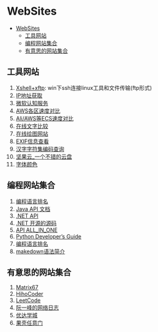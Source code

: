 # WebSites

<!-- TOC -->

- [WebSites](#websites)
    - [工具网站](#工具网站)
    - [编程网站集合](#编程网站集合)
    - [有意思的网站集合](#有意思的网站集合)

<!-- /TOC -->

## 工具网站

1. [Xshell+xftp](http://www.netsarang.com/products/xsh_overview.html): win下ssh连接linux工具和文件传输(ftp形式)
2. [IP地址获取](http://ip.chinaz.com/getip.aspx)
3. [微软认知服务](https://azure.microsoft.com/zh-cn/try/cognitive-services/)
4. [AWS各区速度对比](http://ec2-reachability.amazonaws.com/)
4. [Ali/AWS等ECS速度对比](http://cloudping.bastionhost.org/aliyun)
4. [在线文字比较](http://wenbenbijiao.renrensousuo.com)
4. [在线绘图网站](https://www.processon.com)
4. [EXIF信息查看](https://exif.cn/)
4. [汉字字符集编码查询](http://www.qqxiuzi.cn/bianma/zifuji.php)
6. [坚果云_一个不错的云盘](https://www.jianguoyun.com)
6. [字体颜色](http://blog.sina.com.cn/s/blog_553eaf6d01000o28l.html)

## 编程网站集合

1. [编程语言排名](https://www.tiobe.com/tiobe-index/)
2. [Java API 文档](http://docs.oracle.com/javase/8/docs/)
3. [.NET API](https://docs.microsoft.com/en-us/dotnet/api/)
4. [.NET 开源的源码](https://referencesource.microsoft.com/)
5. [API ALL_IN_ONE](http://tool.oschina.net/apidocs)
6. [Python Developer’s Guide](https://docs.python.org/devguide/)
7. [编程语言排名](https://www.tiobe.com/tiobe-index)
8. [makedown语法简介](http://wowubuntu.com/markdown/index.html#blockquote)

## 有意思的网站集合
1. [Matrix67](http://www.matrix67.com/blog/)
2. [HihoCoder](http://hihocoder.com/problemset)
3. [LeetCode](https://leetcode.com/problemset/algorithms/)
4. [阮一峰的网络日志](http://www.ruanyifeng.com/blog/archives.html)
5. [优达学城](https://cn.udacity.com/)
6. [果壳任意门](http://gate.guokr.com/)

